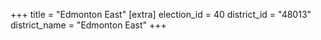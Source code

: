 +++
title = "Edmonton East"
[extra]
election_id = 40
district_id = "48013"
district_name = "Edmonton East"
+++
